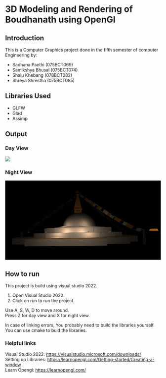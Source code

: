 # 3D Modeling and Rendering of Boudhanath using OpenGl

## Introduction

This is a Computer Graphics project done in the fifth semester of computer Engineering by:

- Sadhana Panthi (075BCT069)
- Samikshya Bhusal (075BCT074)
- Shalu Khebang (078BCT082)
- Shreya Shrestha (075BCT085)



## Libraries Used

- GLFW
- Glad
- Assimp

## Output

### Day View

![](./Images/day-view.png)

### Night View

![](./Images/night-view.png)

## How to run

This project is build using visual studio 2022.

1. Open Visual Studio 2022.
2. Click on run to run the project.

Use A, S, W, D to move around.\
Press Z for day view and X for night view.

In case of linking errors, You probably need to build the libraries yourself.\
You can use cmake to buid the libraries.

### Helpful links

Visual Studio 2022: https://visualstudio.microsoft.com/downloads/ \
Setting up Libraries: https://learnopengl.com/Getting-started/Creating-a-window \
Learn Opengl: https://learnopengl.com/
